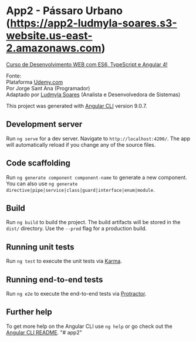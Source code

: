 # App2 - Pássaro Urbano (https://app2-ludmyla-soares.s3-website.us-east-2.amazonaws.com)
<a href="https://www.udemy.com/course/curso-de-desenvolvimento-web-com-es6-typescript-e-angular-4/"> Curso de Desenvolvimento WEB com ES6, TypeScript e Angular 4!</a>

Fonte: </br>
Plataforma <a href="https:/www.udemy.com">Udemy.com</a> </br>
Por Jorge Sant Ana (Programador) </br>
Adaptado por <a href="https:/www.ludmylasoares.site">Ludmyla Soares</a> (Analista e Desenvolvedora de Sistemas)

This project was generated with [Angular CLI](https://github.com/angular/angular-cli) version 9.0.7.

## Development server

Run `ng serve` for a dev server. Navigate to `http://localhost:4200/`. The app will automatically reload if you change any of the source files.

## Code scaffolding

Run `ng generate component component-name` to generate a new component. You can also use `ng generate directive|pipe|service|class|guard|interface|enum|module`.

## Build

Run `ng build` to build the project. The build artifacts will be stored in the `dist/` directory. Use the `--prod` flag for a production build.

## Running unit tests

Run `ng test` to execute the unit tests via [Karma](https://karma-runner.github.io).

## Running end-to-end tests

Run `ng e2e` to execute the end-to-end tests via [Protractor](http://www.protractortest.org/).

## Further help

To get more help on the Angular CLI use `ng help` or go check out the [Angular CLI README](https://github.com/angular/angular-cli/blob/master/README.md).
"# app2" 
